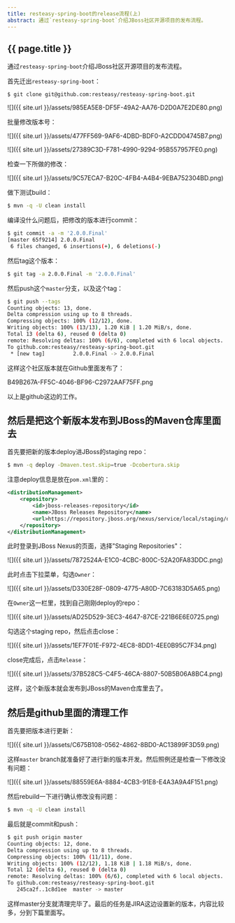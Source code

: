 ```yaml
---
title: resteasy-spring-boot的release流程(上)
abstract: 通过`resteasy-spring-boot`介绍JBoss社区开源项目的发布流程。
---
```


## {{ page.title }}

通过`resteasy-spring-boot`介绍JBoss社区开源项目的发布流程。

首先迁出`resteasy-spring-boot`：

```
$ git clone git@github.com:resteasy/resteasy-spring-boot.git
```

![]({{ site.url }}/assets/985EA5E8-DF5F-49A2-AA76-D2D0A7E2DE80.png)

批量修改版本号：

![]({{ site.url }}/assets/477FF569-9AF6-4DBD-BDF0-A2CDD04745B7.png)

![]({{ site.url }}/assets/27389C3D-F781-4990-9294-95B557957FE0.png)

检查一下所做的修改：

![]({{ site.url }}/assets/9C57ECA7-B20C-4FB4-A4B4-9EBA752304BD.png)

做下测试build：

```bash
$ mvn -q -U clean install
```

编译没什么问题后，把修改的版本进行commit：

```bash
$ git commit -a -m '2.0.0.Final'
[master 65f9214] 2.0.0.Final
 6 files changed, 6 insertions(+), 6 deletions(-)
```

然后tag这个版本：

```bash
$ git tag -a 2.0.0.Final -m '2.0.0.Final'
```

然后push这个`master`分支，以及这个tag：

```bash
$ git push --tags
Counting objects: 13, done.
Delta compression using up to 8 threads.
Compressing objects: 100% (12/12), done.
Writing objects: 100% (13/13), 1.20 KiB | 1.20 MiB/s, done.
Total 13 (delta 6), reused 0 (delta 0)
remote: Resolving deltas: 100% (6/6), completed with 6 local objects.
To github.com:resteasy/resteasy-spring-boot.git
 * [new tag]         2.0.0.Final -> 2.0.0.Final
```

这样这个社区版本就在Github里面发布了：

B49B267A-FF5C-4046-BF96-C2972AAF75FF.png

以上是github这边的工作。

## 然后是把这个新版本发布到JBoss的Maven仓库里面去

首先要把新的版本deploy进JBoss的staging repo：

```bash
$ mvn -q deploy -Dmaven.test.skip=true -Dcobertura.skip
```

注意deploy信息是放在`pom.xml`里的：

```xml
<distributionManagement>
    <repository>
        <id>jboss-releases-repository</id>
        <name>JBoss Releases Repository</name>
        <url>https://repository.jboss.org/nexus/service/local/staging/deploy/maven2/</url>
    </repository>
</distributionManagement>
```

此时登录到JBoss Nexus的页面，选择"Staging Repositories"：

![]({{ site.url }}/assets/7872524A-E1C0-4CBC-800C-52A20FA83DDC.png)

此时点击下拉菜单，勾选`Owner`：

![]({{ site.url }}/assets/D330E28F-0809-4775-A80D-7C63183D5A65.png)

在`Owner`这一栏里，找到自己刚刚deploy的repo：

![]({{ site.url }}/assets/AD25D529-3EC3-4647-87CE-221B6E6E0725.png)

勾选这个staging repo，然后点击close：

![]({{ site.url }}/assets/1EF7F01E-F972-4EC8-8DD1-4EE0B95C7F34.png)

close完成后，点击`Release`：

![]({{ site.url }}/assets/37B528C5-C4F5-46CA-8807-50B5B06A8BC4.png)

这样，这个新版本就会发布到JBoss的Maven仓库里去了。

## 然后是github里面的清理工作

首先要把版本进行更新：

![]({{ site.url }}/assets/C675B108-0562-4862-8BD0-AC13899F3D59.png)

这样`master` branch就准备好了进行新的版本开发。然后照例还是检查一下修改没有问题：

![]({{ site.url }}/assets/88559E6A-8884-4CB3-91E8-E4A3A9A4F151.png)

然后rebuild一下进行确认修改没有问题：

```bash
$ mvn -q -U clean install
```

最后就是commit和push：

```bash
$ git push origin master
Counting objects: 12, done.
Delta compression using up to 8 threads.
Compressing objects: 100% (11/11), done.
Writing objects: 100% (12/12), 1.18 KiB | 1.18 MiB/s, done.
Total 12 (delta 6), reused 0 (delta 0)
remote: Resolving deltas: 100% (6/6), completed with 6 local objects.
To github.com:resteasy/resteasy-spring-boot.git
   245ca2f..1c8d1ee  master -> master
```

这样master分支就清理完毕了。最后的任务是JIRA这边设置新的版本，内容比较多，分到下篇里面写。
